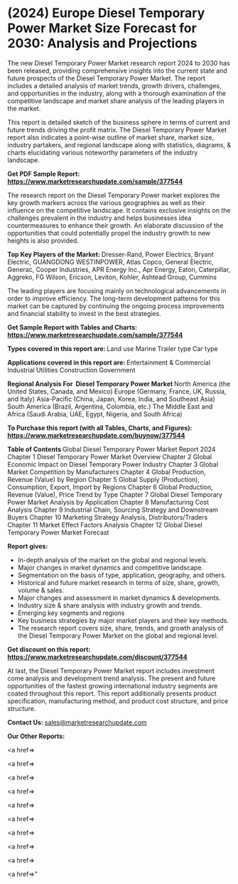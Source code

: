 # (2024) Europe Diesel Temporary Power Market Size Forecast for 2030: Analysis and Projections

The new Diesel Temporary Power Market research report 2024 to 2030 has been released, providing comprehensive insights into the current state and future prospects of the Diesel Temporary Power Market. The report includes a detailed analysis of market trends, growth drivers, challenges, and opportunities in the industry, along with a thorough examination of the competitive landscape and market share analysis of the leading players in the market.

This report is detailed sketch of the business sphere in terms of current and future trends driving the profit matrix. The Diesel Temporary Power Market report also indicates a point-wise outline of market share, market size, industry partakers, and regional landscape along with statistics, diagrams, &amp; charts elucidating various noteworthy parameters of the industry landscape.

<strong><b>Get PDF Sample Report: <a href=https://www.marketresearchupdate.com/sample/377544>https://www.marketresearchupdate.com/sample/377544</a></b></strong>

The research report on the Diesel Temporary Power market explores the key growth markers across the various geographies as well as their influence on the competitive landscape. It contains exclusive insights on the challenges prevalent in the industry and helps businesses idea countermeasures to enhance their growth. An elaborate discussion of the opportunities that could potentially propel the industry growth to new heights is also provided.

<strong><b>Top Key Players of the Market:
</b></strong>Dresser-Rand, Power Electrics, Bryant Electric, GUANGDONG WESTINPOWER, Atlas Copco, General Electric, Generac, Cooper Industries, APR Energy Inc., Apr Energy, Eaton, Caterpillar, Aggreko, FG Wilson, Ericson, Leviton, Kohler, Ashtead Group, Cummins<strong><b>
</b></strong>

The leading players are focusing mainly on technological advancements in order to improve efficiency. The long-term development patterns for this market can be captured by continuing the ongoing process improvements and financial stability to invest in the best strategies.

<strong><b>Get Sample Report with Tables and Charts: <a href=https://www.marketresearchupdate.com/sample/377544>https://www.marketresearchupdate.com/sample/377544</a></b></strong>

<strong><b>Types covered in this report are:
</b></strong>Land use
Marine
Trailer type
Car type<strong><b>
</b></strong>

<strong><b>Applications covered in this report are:
</b></strong>Entertainment & Commercial
Industrial
Utilities
Construction
Government<strong><b>
</b></strong>

<strong><b>Regional Analysis For  Diesel Temporary Power Market</b></strong><strong><b>
</b></strong>North America (the United States, Canada, and Mexico)
Europe (Germany, France, UK, Russia, and Italy)
Asia-Pacific (China, Japan, Korea, India, and Southeast Asia)
South America (Brazil, Argentina, Colombia, etc.)
The Middle East and Africa (Saudi Arabia, UAE, Egypt, Nigeria, and South Africa)

<strong><b>To Purchase this report (with all Tables, Charts, and Figures): <a href=https://www.marketresearchupdate.com/buynow/377544>https://www.marketresearchupdate.com/buynow/377544</a></b></strong>

<strong><b>Table of Contents</b></strong><strong><b>
</b></strong>Global Diesel Temporary Power Market Report 2024
Chapter 1 Diesel Temporary Power Market Overview
Chapter 2 Global Economic Impact on Diesel Temporary Power Industry
Chapter 3 Global Market Competition by Manufacturers
Chapter 4 Global Production, Revenue (Value) by Region
Chapter 5 Global Supply (Production), Consumption, Export, Import by Regions
Chapter 6 Global Production, Revenue (Value), Price Trend by Type
Chapter 7 Global Diesel Temporary Power Market Analysis by Application
Chapter 8 Manufacturing Cost Analysis
Chapter 9 Industrial Chain, Sourcing Strategy and Downstream Buyers
Chapter 10 Marketing Strategy Analysis, Distributors/Traders
Chapter 11 Market Effect Factors Analysis
Chapter 12 Global Diesel Temporary Power Market Forecast

<strong><b>Report gives:</b></strong>

- In-depth analysis of the market on the global and regional levels.
- Major changes in market dynamics and competitive landscape.
- Segmentation on the basis of type, application, geography, and others.
- Historical and future market research in terms of size, share, growth, volume &amp; sales.
- Major changes and assessment in market dynamics &amp; developments.
- Industry size &amp; share analysis with industry growth and trends.
- Emerging key segments and regions
- Key business strategies by major market players and their key methods.
- The research report covers size, share, trends, and growth analysis of the Diesel Temporary Power Market on the global and regional level.

<strong><b>Get discount on this report: <a href=https://www.marketresearchupdate.com/discount/377544>https://www.marketresearchupdate.com/discount/377544</a></b></strong>

At last, the Diesel Temporary Power Market report includes investment come analysis and development trend analysis. The present and future opportunities of the fastest growing international industry segments are coated throughout this report. This report additionally presents product specification, manufacturing method, and product cost structure, and price structure.

<strong><b>Contact Us:
</b></strong>sales@marketresearchupdate.com

<strong>Our Other Reports:</strong>

<a href=></a>

<a href=></a>

<a href=></a>

<a href=></a>

<a href=></a>

<a href=></a>

<a href=></a>

<a href=></a>

<a href=></a>

<a href=></a>"
